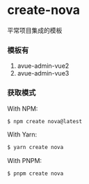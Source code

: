 # create-nova
平常项目集成的模板

### 模板有
1. avue-admin-vue2
2. avue-admin-vue3

###  获取模式

With NPM:

```bash
$ npm create nova@latest
```

With Yarn:

```bash
$ yarn create nova
```

With PNPM:

```bash
$ pnpm create nova
```
